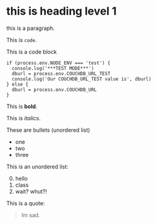 # this is heading level 1

this is a paragraph. 

This is `code`.

This is a code block 

```
if (process.env.NODE_ENV === 'test') {
  console.log('***TEST MODE***')
  dburl = process.env.COUCHDB_URL_TEST
  console.log('Our COUCHDB_URL_TEST value is', dburl)
} else {
  dburl = process.env.COUCHDB_URL
}
```

This is **bold**.

This is _italics_. 


These are bullets (unordered list)

- one
- two
- three

This is an unordered list:


0. hello
0. class
0.  wait? whut?!

This is a quote:

> Im sad.


